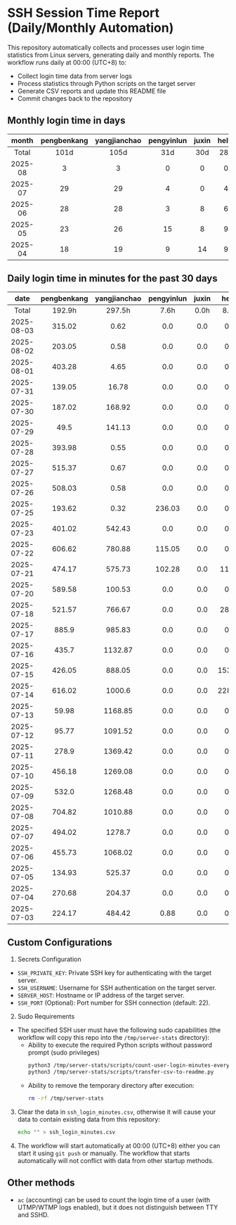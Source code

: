 # SSH Session Time Report (Daily/Monthly Automation)

This repository automatically collects and processes user login time statistics from Linux servers,
generating daily and monthly reports. The workflow runs daily at 00:00 (UTC+8) to:
- Collect login time data from server logs
- Process statistics through Python scripts on the target server
- Generate CSV reports and update this README file
- Commit changes back to the repository

<!-- 
  NOTE: If you need to modify the section titles of the following tables, 
  you must also update the corresponding Python files to maintain consistency.
  Ref: scripts/transfer-csv-to-readme.py
-->
## Monthly login time in days
|  month  | pengbenkang | yangjianchao | pengyinlun | juxin | hello | shenjunzhong | fengjing | wangjianan | chendong | hejun | yangrenyu | xuezeyu | kangyuhan | lzd | yangjingkui | tangminjin | guohui | mashaocong |
|:-------:|:-----------:|:------------:|:----------:|:-----:|:-----:|:------------:|:--------:|:----------:|:--------:|:-----:|:---------:|:-------:|:---------:|:---:|:-----------:|:----------:|:------:|:----------:|
|  Total  |     101d    |     105d     |    31d     |  30d  |  28d  |     61d      |   23d    |     6d     |   69d    |  12d  |    63d    |   62d   |    38d    | 12d |     11d     |     2d     |  11d   |     6d     |
| 2025-08 |      3      |      3       |     0      |   0   |   0   |      2       |    0     |     0      |    2     |   0   |     1     |    0    |     0     |  0  |      0      |     0      |   0    |     1      |
| 2025-07 |      29     |      29      |     4      |   0   |   4   |      19      |    10    |     0      |    23    |   3   |     19    |    23   |     12    |  2  |      0      |     1      |   11   |     5      |
| 2025-06 |      28     |      28      |     3      |   8   |   6   |      20      |    10    |     0      |    26    |   6   |     11    |    18   |     15    |  7  |      5      |     0      |   0    |     0      |
| 2025-05 |      23     |      26      |     15     |   8   |   9   |      9       |    0     |     3      |    13    |   1   |     19    |    11   |     7     |  2  |      6      |     1      |   0    |     0      |
| 2025-04 |      18     |      19      |     9      |   14  |   9   |      11      |    3     |     3      |    5     |   2   |     13    |    10   |     4     |  1  |      0      |     0      |   0    |     0      |

## Daily login time in minutes for the past 30 days
|    date    | pengbenkang | yangjianchao | pengyinlun | juxin | hello  | shenjunzhong | fengjing | wangjianan | chendong | hejun | yangrenyu | xuezeyu | kangyuhan |  lzd   | yangjingkui | tangminjin | guohui | mashaocong |
|:----------:|:-----------:|:------------:|:----------:|:-----:|:------:|:------------:|:--------:|:----------:|:--------:|:-----:|:---------:|:-------:|:---------:|:------:|:-----------:|:----------:|:------:|:----------:|
|   Total    |    192.9h   |    297.5h    |    7.6h    |  0.0h |  8.7h  |    115.5h    |  84.6h   |    0.0h    |  206.3h  |  1.3h |   136.4h  |  161.8h |   36.5h   |  3.7h  |     0.0h    |    0.0h    | 24.6h  |   10.6h    |
| 2025-08-03 |    315.02   |     0.62     |    0.0     |  0.0  |  0.0   |    38.68     |   0.0    |    0.0     |  638.68  |  0.0  |    0.07   |   0.0   |    0.0    |  0.0   |     0.0     |    0.0     |  0.0   |    0.0     |
| 2025-08-02 |    203.05   |     0.58     |    0.0     |  0.0  |  0.0   |    98.03     |   0.0    |    0.0     |   0.0    |  0.0  |    0.0    |   0.0   |    0.0    |  0.0   |     0.0     |    0.0     |  0.0   |    0.0     |
| 2025-08-01 |    403.28   |     4.65     |    0.0     |  0.0  |  0.0   |     0.0      |   0.0    |    0.0     |  641.57  |  0.0  |    0.0    |   0.0   |    0.0    |  0.0   |     0.0     |    0.0     |  0.0   |    0.6     |
| 2025-07-31 |    139.05   |    16.78     |    0.0     |  0.0  |  0.0   |    425.23    |   0.0    |    0.0     | 1047.62  |  0.0  |   142.22  |  43.67  |    0.0    |  0.0   |     0.0     |    0.0     |  0.0   |    0.0     |
| 2025-07-30 |    187.02   |    168.92    |    0.0     |  0.0  |  0.0   |    368.8     |  166.0   |    0.0     |  923.22  |  0.0  |   77.87   |  378.03 |    0.0    |  0.0   |     0.0     |    0.0     |  0.0   |    0.85    |
| 2025-07-29 |     49.5    |    141.13    |    0.0     |  0.0  |  0.0   |    549.23    |  510.48  |    0.0     |  842.12  | 76.28 |    0.0    |  155.77 |    0.0    |  0.0   |     0.0     |    0.0     |  0.0   |    0.0     |
| 2025-07-28 |    393.98   |     0.55     |    0.0     |  0.0  |  0.0   |    679.88    |  223.77  |    0.0     |  793.27  |  0.0  |   890.05  |  276.22 |    0.0    |  0.0   |     0.0     |    0.0     |  0.0   |    0.0     |
| 2025-07-27 |    515.37   |     0.67     |    0.0     |  0.0  |  0.0   |    116.27    |   0.0    |    0.0     |   0.0    |  0.0  |    0.0    |   0.0   |    0.0    |  0.0   |     0.0     |    0.0     |  0.0   |    0.0     |
| 2025-07-26 |    508.03   |     0.58     |    0.0     |  0.0  |  0.0   |    111.0     |   4.62   |    0.0     |  511.97  |  0.0  |    0.0    |   0.0   |    0.0    |  0.0   |     0.0     |    0.0     |  0.0   |    0.0     |
| 2025-07-25 |    193.62   |     0.32     |   236.03   |  0.0  |  0.0   |     0.0      |  771.37  |    0.0     |  482.37  |  0.0  |    0.0    |  474.23 |   138.72  |  0.0   |     0.0     |    0.0     |  0.0   |    0.0     |
| 2025-07-23 |    401.02   |    542.43    |    0.0     |  0.0  |  0.0   |    530.93    |  500.02  |    0.0     |  886.68  |  0.0  |   697.07  |  324.52 |   254.22  |  0.0   |     0.0     |    0.0     |  0.0   |    0.0     |
| 2025-07-22 |    606.62   |    780.88    |   115.05   |  0.0  |  0.0   |     0.0      |   0.0    |    0.0     |  755.22  |  0.0  |   574.53  |  349.28 |    0.0    | 118.2  |     0.0     |    0.0     |  0.0   |    0.0     |
| 2025-07-21 |    474.17   |    575.73    |   102.28   |  0.0  | 113.3  |    485.27    |   0.0    |    0.0     |  446.02  |  0.0  |   560.98  |  138.08 |    0.0    | 102.73 |     0.0     |    0.0     | 81.72  |    2.45    |
| 2025-07-20 |    589.58   |    100.53    |    0.0     |  0.0  |  0.0   |     0.0      |   0.0    |    0.0     |   0.0    |  0.0  |    0.0    |   0.0   |    0.0    |  0.0   |     0.0     |    0.0     |  0.0   |    0.0     |
| 2025-07-18 |    521.57   |    766.67    |    0.0     |  0.0  | 28.35  |    257.73    |   0.0    |    0.0     |  159.97  |  0.0  |   240.45  |   0.0   |    0.0    |  0.0   |     0.0     |    0.0     | 98.28  |    0.0     |
| 2025-07-17 |    885.9    |    985.83    |    0.0     |  0.0  |  0.0   |    112.05    |   0.0    |    0.0     |  384.22  |  0.0  |   650.83  |  114.43 |    0.0    |  0.0   |     0.0     |    0.0     | 63.13  |    3.95    |
| 2025-07-16 |    435.7    |   1132.87    |    0.0     |  0.0  |  0.0   |     0.0      |  884.7   |    0.0     |  307.02  |  0.0  |   657.7   |  206.35 |   242.62  |  0.0   |     0.0     |    0.0     | 260.98 |    1.45    |
| 2025-07-15 |    426.05   |    888.05    |    0.0     |  0.0  | 153.17 |    317.6     | 1077.43  |    0.0     |   0.0    |  0.0  |   579.2   | 1016.02 |   310.07  |  0.0   |     0.0     |    0.0     | 182.27 |   627.07   |
| 2025-07-14 |    616.02   |    1000.6    |    0.0     |  0.0  | 228.67 |    523.27    |  937.9   |    0.0     |  858.72  |  0.0  |   588.13  |  319.4  |   352.05  |  0.0   |     0.0     |    0.0     | 108.55 |    0.0     |
| 2025-07-13 |    59.98    |   1168.85    |    0.0     |  0.0  |  0.0   |    290.43    |   0.0    |    0.0     |   1.87   |  0.0  |    0.0    |   0.0   |    0.0    |  0.0   |     0.0     |    0.0     |  0.0   |    0.0     |
| 2025-07-12 |    95.77    |   1091.52    |    0.0     |  0.0  |  0.0   |    210.9     |   0.0    |    0.0     |   0.0    |  0.0  |    0.0    |  288.58 |    0.0    |  0.0   |     0.0     |    0.73    |  0.0   |    0.0     |
| 2025-07-11 |    278.9    |   1369.42    |    0.0     |  0.0  |  0.0   |     0.0      |   0.0    |    0.0     |  575.2   |  0.0  |   158.08  |  493.25 |   103.52  |  0.0   |     0.0     |    0.0     | 162.87 |    0.0     |
| 2025-07-10 |    456.18   |   1269.08    |    0.0     |  0.0  |  0.0   |     0.0      |   0.0    |    0.0     |  323.05  |  0.0  |   648.78  |  560.67 |   378.37  |  0.0   |     0.0     |    0.0     | 210.12 |    0.0     |
| 2025-07-09 |    532.0    |   1268.48    |    0.0     |  0.0  |  0.0   |    350.52    |   0.0    |    0.0     |  426.4   |  0.0  |   675.97  |  305.47 |   286.48  |  0.0   |     0.0     |    0.0     | 193.72 |    0.0     |
| 2025-07-08 |    704.82   |   1010.88    |    0.0     |  0.0  |  0.0   |    452.92    |   0.0    |    0.0     |  363.58  |  0.0  |   615.75  |  196.27 |   82.88   |  0.0   |     0.0     |    0.0     |  8.03  |    0.0     |
| 2025-07-07 |    494.02   |    1278.7    |    0.0     |  0.0  |  0.0   |    431.07    |   0.0    |    0.0     |  177.5   |  0.0  |   261.75  |  324.95 |   43.98   |  0.0   |     0.0     |    0.0     |  0.0   |    0.0     |
| 2025-07-06 |    455.73   |   1068.02    |    0.0     |  0.0  |  0.0   |    315.83    |   0.0    |    0.0     |   0.0    |  0.0  |    0.0    |   0.0   |    0.0    |  0.0   |     0.0     |    0.0     |  0.0   |    0.0     |
| 2025-07-05 |    134.93   |    525.37    |    0.0     |  0.0  |  0.0   |    265.63    |   0.0    |    0.0     |   0.0    |  0.0  |    0.0    | 1138.55 |    0.0    |  0.0   |     0.0     |    0.0     |  0.0   |    0.0     |
| 2025-07-04 |    270.68   |    204.37    |    0.0     |  0.0  |  0.0   |     0.0      |   0.0    |    0.0     |  222.43  |  0.0  |   163.0   | 1331.82 |    0.0    |  0.0   |     0.0     |    0.0     |  0.0   |    0.0     |
| 2025-07-03 |    224.17   |    484.42    |    0.88    |  0.0  |  0.0   |     0.0      |   0.0    |    0.0     |  609.48  |  0.0  |    0.0    | 1270.75 |    0.0    |  0.0   |     0.0     |    0.0     | 105.82 |    0.0     |

## Custom Configurations
1. Secrets Configuration
  - `SSH_PRIVATE_KEY`: Private SSH key for authenticating with the target server.
  - `SSH_USERNAME`: Username for SSH authentication on the target server.
  - `SERVER_HOST`: Hostname or IP address of the target server.
  - `SSH_PORT` (Optional): Port number for SSH connection (default: 22).
2. Sudo Requirements
  - The specified SSH user must have the following sudo capabilities (the workflow will copy this repo into the `/tmp/server-stats` directory):
    - Ability to execute the required Python scripts without password prompt (sudo privileges)
      ```bash
      python3 /tmp/server-stats/scripts/count-user-login-minutes-every-day.py
      python3 /tmp/server-stats/scripts/transfer-csv-to-readme.py
      ```
    - Ability to remove the temporary directory after execution:
      ```bash
      rm -rf /tmp/server-stats
      ```
3. Clear the data in `ssh_login_minutes.csv`, otherwise it will cause your data to contain existing data from this repository:
   ```bash
   echo "" > ssh_login_minutes.csv
   ```
4. The workflow will start automatically at 00:00 (UTC+8) either you can start it using `git push` or manually.
   The workflow that starts automatically will not conflict with data from other startup methods.

## Other methods
- `ac` (accounting) can be used to count the login time of a user (with UTMP/WTMP logs enabled), but it does not distinguish between TTY and SSHD.
